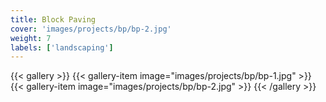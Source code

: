 ```yaml
---
title: Block Paving
cover: 'images/projects/bp/bp-2.jpg'
weight: 7
labels: ['landscaping']
---
```


{{< gallery >}}
{{< gallery-item image="images/projects/bp/bp-1.jpg" >}}
{{< gallery-item image="images/projects/bp/bp-2.jpg" >}}
{{< /gallery >}}